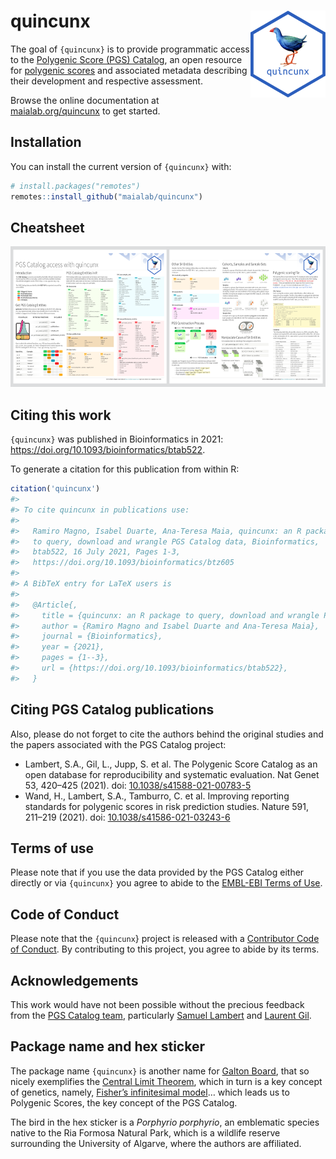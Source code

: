 
<!-- README.md is generated from README.Rmd. Please edit that file -->

# quincunx <img src='man/figures/logo.svg' align="right" height="139" />

<!-- badges: start -->
<!-- badges: end -->

The goal of `{quincunx}` is to provide programmatic access to the
[Polygenic Score (PGS) Catalog](https://www.pgscatalog.org/), an open
resource for [polygenic
scores](https://en.wikipedia.org/wiki/Polygenic_score) and associated
metadata describing their development and respective assessment.

Browse the online documentation at
[maialab.org/quincunx](https://maialab.org/quincunx) to get started.

## Installation

You can install the current version of `{quincunx}` with:

``` r
# install.packages("remotes")
remotes::install_github("maialab/quincunx")
```

## Cheatsheet

<a href="https://github.com/ramiromagno/cheatsheets/blob/master/quincunx/quincunx_cheatsheet.pdf"><img src="https://raw.githubusercontent.com/ramiromagno/cheatsheets/master/quincunx/quincunx_cheatsheet.png" width="615" height="225"/></a>

## Citing this work

`{quincunx}` was published in Bioinformatics in 2021:
<https://doi.org/10.1093/bioinformatics/btab522>.

To generate a citation for this publication from within R:

``` r
citation('quincunx')
#> 
#> To cite quincunx in publications use:
#> 
#>   Ramiro Magno, Isabel Duarte, Ana-Teresa Maia, quincunx: an R package
#>   to query, download and wrangle PGS Catalog data, Bioinformatics,
#>   btab522, 16 July 2021, Pages 1-3,
#>   https://doi.org/10.1093/bioinformatics/btz605
#> 
#> A BibTeX entry for LaTeX users is
#> 
#>   @Article{,
#>     title = {quincunx: an R package to query, download and wrangle PGS Catalog data},
#>     author = {Ramiro Magno and Isabel Duarte and Ana-Teresa Maia},
#>     journal = {Bioinformatics},
#>     year = {2021},
#>     pages = {1--3},
#>     url = {https://doi.org/10.1093/bioinformatics/btab522},
#>   }
```

## Citing PGS Catalog publications

Also, please do not forget to cite the authors behind the original
studies and the papers associated with the PGS Catalog project:

-   Lambert, S.A., Gil, L., Jupp, S. et al. The Polygenic Score Catalog
    as an open database for reproducibility and systematic evaluation.
    Nat Genet 53, 420–425 (2021). doi:
    [10.1038/s41588-021-00783-5](https://doi.org/10.1038/s41588-021-00783-5)
-   Wand, H., Lambert, S.A., Tamburro, C. et al. Improving reporting
    standards for polygenic scores in risk prediction studies. Nature
    591, 211–219 (2021). doi:
    [10.1038/s41586-021-03243-6](https://doi.org/10.1038/s41586-021-03243-6)

## Terms of use

Please note that if you use the data provided by the PGS Catalog either
directly or via `{quincunx}` you agree to abide to the [EMBL-EBI Terms
of Use](https://www.ebi.ac.uk/about/terms-of-use/).

## Code of Conduct

Please note that the `{quincunx`} project is released with a
[Contributor Code of
Conduct](https://maialab.org/quincunx/CODE_OF_CONDUCT.html). By
contributing to this project, you agree to abide by its terms.

## Acknowledgements

This work would have not been possible without the precious feedback
from the [PGS Catalog team](https://www.pgscatalog.org/), particularly
[Samuel Lambert](https://www.ebi.ac.uk/about/people/samuel-lambert) and
[Laurent Gil](https://www.sanger.ac.uk/person/gil-laurent/).

## Package name and hex sticker

The package name `{quincunx}` is another name for [Galton
Board](https://en.wikipedia.org/wiki/Bean_machine), that so nicely
exemplifies the [Central Limit
Theorem](https://en.wikipedia.org/wiki/Central_limit_theorem), which in
turn is a key concept of genetics, namely, [Fisher’s infinitesimal
model](https://doi.org/10.1016/j.tpb.2017.09.003)… which leads us to
Polygenic Scores, the key concept of the PGS Catalog.

The bird in the hex sticker is a *Porphyrio porphyrio*, an emblematic
species native to the Ria Formosa Natural Park, which is a wildlife
reserve surrounding the University of Algarve, where the authors are
affiliated.
